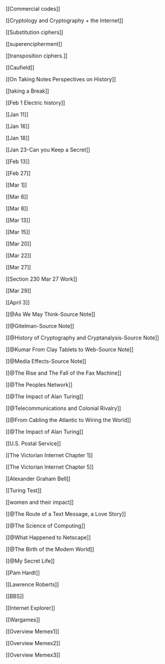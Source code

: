 
[[Commercial codes]]

[[Cryptology and Cryptography + the Internet]]

[[Substitution ciphers]]

[[superencipherment]]

[[transposition ciphers.]]

[[Caufield]]

[[On Taking Notes  Perspectives on History]]

[[taking a Break]]

[[Feb 1 Electric history]]

[[Jan 11]]

[[Jan 16]]

[[Jan 18]]

[[Jan 23-Can you Keep a Secret]]

[[Feb 13]]

[[Feb 27]]

[[Mar 1]]

[[Mar 6]]

[[Mar 8]]

[[Mar 13]]

[[Mar 15]]

[[Mar 20]]

[[Mar 22]]

[[Mar 27]]

[[Section 230 Mar 27 Work]]

[[Mar 29]]

[[April 3]]

[[@As We May Think-Source Note]]

[[@Gitelman-Source Note]]

[[@History of Cryptography and Cryptanalysis-Source Note]]

[[@Kumar From Clay Tablets to Web-Source Note]]

[[@Media Effects-Source Note]]

[[@The Rise and The Fall of the Fax Machine]]

[[@The Peoples Network]]

[[@The Impact of Alan Turing]]

[[@Telecommunications and Colonial Rivalry]]

[[@From Cabling the Atlantic to Wiring the World]]

[[@The Impact of Alan Turing]]

[[U.S. Postal Service]]

[[The Victorian Internet Chapter 1]]

[[The Victorian Internet Chapter 5]]

[[Alexander Graham Bell]]

[[Turing Test]]

[[women and their impact]]

[[@The Route of a Text Message, a Love Story]]

[[@The Science of Computing]]

[[@What Happened to Netscape]]

[[@The Birth of the Modem World]]

[[@My Secret Life]]

[[Pam Hardt]]

[[Lawrence Roberts]]

[[BBS]]

[[Internet Explorer]]

[[Wargames]]

[[Overview Memex1]]

[[Overview Memex2]]

[[Overview Memex3]]





